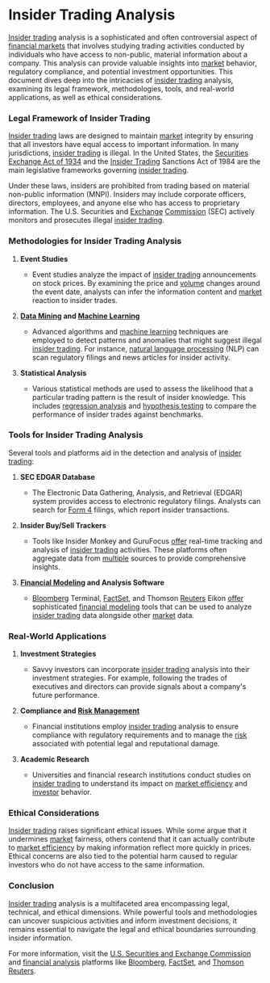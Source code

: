 # Insider Trading Analysis

[Insider trading](../i/insider.md) analysis is a sophisticated and often controversial aspect of [financial markets](../f/financial_market.md) that involves studying trading activities conducted by individuals who have access to non-public, material information about a company. This analysis can provide valuable insights into [market](../m/market.md) behavior, regulatory compliance, and potential investment opportunities. This document dives deep into the intricacies of [insider trading](../i/insider.md) analysis, examining its legal framework, methodologies, tools, and real-world applications, as well as ethical considerations.

### Legal Framework of Insider Trading

[Insider trading](../i/insider.md) laws are designed to maintain [market](../m/market.md) integrity by ensuring that all investors have equal access to important information. In many jurisdictions, [insider trading](../i/insider.md) is illegal. In the United States, the [Securities Exchange Act of 1934](../s/securities_exchange_act_of_1934.md) and the [Insider Trading](../i/insider.md) Sanctions Act of 1984 are the main legislative frameworks governing [insider trading](../i/insider.md).

Under these laws, insiders are prohibited from trading based on material non-public information (MNPI). Insiders may include corporate officers, directors, employees, and anyone else who has access to proprietary information. The U.S. Securities and [Exchange](../e/exchange.md) [Commission](../c/commission.md) (SEC) actively monitors and prosecutes illegal [insider trading](../i/insider.md).

### Methodologies for Insider Trading Analysis

1. **Event Studies**
   - Event studies analyze the impact of [insider trading](../i/insider.md) announcements on stock prices. By examining the price and [volume](../v/volume.md) changes around the event date, analysts can infer the information content and [market](../m/market.md) reaction to insider trades.

2. **[Data Mining](../d/data_mining.md) and [Machine Learning](../m/machine_learning.md)**
   - Advanced algorithms and [machine learning](../m/machine_learning.md) techniques are employed to detect patterns and anomalies that might suggest illegal [insider trading](../i/insider.md). For instance, [natural language processing](../n/natural_language_processing_(nlp)_in_trading.md) (NLP) can scan regulatory filings and news articles for insider activity.

3. **Statistical Analysis**
   - Various statistical methods are used to assess the likelihood that a particular trading pattern is the result of insider knowledge. This includes [regression analysis](../r/regression_analysis.md) and [hypothesis testing](../h/hypothesis_testing.md) to compare the performance of insider trades against benchmarks.

### Tools for Insider Trading Analysis

Several tools and platforms aid in the detection and analysis of [insider trading](../i/insider.md):

1. **SEC EDGAR Database**
   - The Electronic Data Gathering, Analysis, and Retrieval (EDGAR) system provides access to electronic regulatory filings. Analysts can search for [Form 4](../f/form_4.md) filings, which report insider transactions.

2. **Insider Buy/Sell Trackers**
   - Tools like Insider Monkey and GuruFocus [offer](../o/offer.md) real-time tracking and analysis of [insider trading](../i/insider.md) activities. These platforms often aggregate data from [multiple](../m/multiple.md) sources to provide comprehensive insights.

3. **[Financial Modeling](../f/financial_modeling.md) and Analysis Software**
   - [Bloomberg](../b/bloomberg.md) Terminal, [FactSet](../f/factset.md), and Thomson [Reuters](../r/reuters.md) Eikon [offer](../o/offer.md) sophisticated [financial modeling](../f/financial_modeling.md) tools that can be used to analyze [insider trading](../i/insider.md) data alongside other [market](../m/market.md) data.

### Real-World Applications

1. **Investment Strategies**
   - Savvy investors can incorporate [insider trading](../i/insider.md) analysis into their investment strategies. For example, following the trades of executives and directors can provide signals about a company's future performance.

2. **Compliance and [Risk Management](../r/risk_management.md)**
   - Financial institutions employ [insider trading](../i/insider.md) analysis to ensure compliance with regulatory requirements and to manage the [risk](../r/risk.md) associated with potential legal and reputational damage.

3. **Academic Research**
   - Universities and financial research institutions conduct studies on [insider trading](../i/insider.md) to understand its impact on [market efficiency](../m/market_efficiency.md) and [investor](../i/investor.md) behavior.

### Ethical Considerations

[Insider trading](../i/insider.md) raises significant ethical issues. While some argue that it undermines [market](../m/market.md) fairness, others contend that it can actually contribute to [market efficiency](../m/market_efficiency.md) by making information reflect more quickly in prices. Ethical concerns are also tied to the potential harm caused to regular investors who do not have access to the same information.

### Conclusion

[Insider trading](../i/insider.md) analysis is a multifaceted area encompassing legal, technical, and ethical dimensions. While powerful tools and methodologies can uncover suspicious activities and inform investment decisions, it remains essential to navigate the legal and ethical boundaries surrounding insider information.

For more information, visit the [U.S. Securities and Exchange Commission](https://www.sec.gov/) and [financial analysis](../f/financial_analysis.md) platforms like [Bloomberg](https://www.bloomberg.com/), [FactSet](https://www.factset.com/), and [Thomson Reuters](https://www.thomsonreuters.com/en.html).
